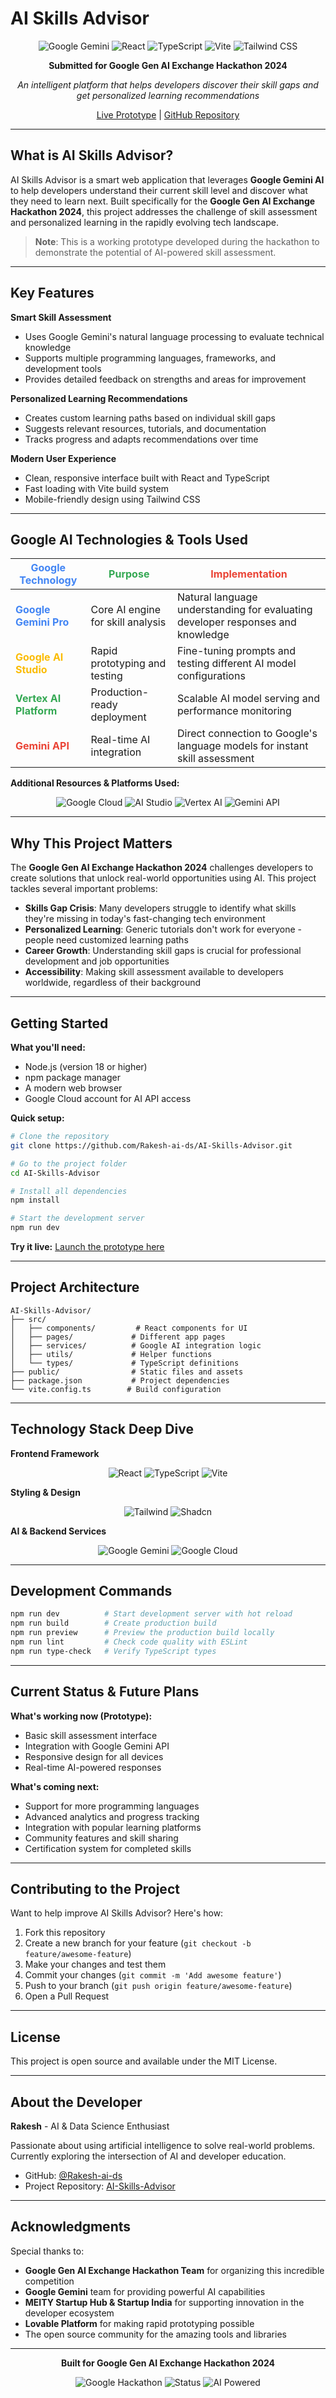 # AI Skills Advisor

<div align="center">

![Google Gemini](https://img.shields.io/badge/Google_Gemini-4285F4?style=for-the-badge&logo=google&logoColor=white)
![React](https://img.shields.io/badge/React-20232A?style=for-the-badge&logo=react&logoColor=61DAFB)
![TypeScript](https://img.shields.io/badge/TypeScript-007ACC?style=for-the-badge&logo=typescript&logoColor=white)
![Vite](https://img.shields.io/badge/Vite-646CFF?style=for-the-badge&logo=vite&logoColor=white)
![Tailwind CSS](https://img.shields.io/badge/Tailwind_CSS-38B2AC?style=for-the-badge&logo=tailwind-css&logoColor=white)

**Submitted for Google Gen AI Exchange Hackathon 2024**

*An intelligent platform that helps developers discover their skill gaps and get personalized learning recommendations*

[Live Prototype](https://advisor-bot.lovable.app/) | [GitHub Repository](https://github.com/Rakesh-ai-ds/AI-Skills-Advisor)

</div>

---

## What is AI Skills Advisor?

AI Skills Advisor is a smart web application that leverages **Google Gemini AI** to help developers understand their current skill level and discover what they need to learn next. Built specifically for the **Google Gen AI Exchange Hackathon 2024**, this project addresses the challenge of skill assessment and personalized learning in the rapidly evolving tech landscape.

> **Note**: This is a working prototype developed during the hackathon to demonstrate the potential of AI-powered skill assessment.

---

## Key Features

**Smart Skill Assessment**
- Uses Google Gemini's natural language processing to evaluate technical knowledge
- Supports multiple programming languages, frameworks, and development tools
- Provides detailed feedback on strengths and areas for improvement

**Personalized Learning Recommendations**
- Creates custom learning paths based on individual skill gaps
- Suggests relevant resources, tutorials, and documentation
- Tracks progress and adapts recommendations over time

**Modern User Experience**
- Clean, responsive interface built with React and TypeScript
- Fast loading with Vite build system
- Mobile-friendly design using Tailwind CSS

---

## Google AI Technologies & Tools Used

<div align="center">

| <span style="color: #4285F4">**Google Technology**</span> | <span style="color: #34A853">**Purpose**</span> | <span style="color: #EA4335">**Implementation**</span> |
|------------|---------|----------------|
| <span style="color: #4285F4">**Google Gemini Pro**</span> | Core AI engine for skill analysis | Natural language understanding for evaluating developer responses and knowledge |
| <span style="color: #FBBC04">**Google AI Studio**</span> | Rapid prototyping and testing | Fine-tuning prompts and testing different AI model configurations |
| <span style="color: #34A853">**Vertex AI Platform**</span> | Production-ready deployment | Scalable AI model serving and performance monitoring |
| <span style="color: #EA4335">**Gemini API**</span> | Real-time AI integration | Direct connection to Google's language models for instant skill assessment |

</div>

**Additional Resources & Platforms Used:**

<div align="center">

![Google Cloud](https://img.shields.io/badge/Google_Cloud-4285F4?style=flat-square&logo=google-cloud&logoColor=white)
![AI Studio](https://img.shields.io/badge/Google_AI_Studio-FBBC04?style=flat-square&logo=google&logoColor=black)
![Vertex AI](https://img.shields.io/badge/Vertex_AI-34A853?style=flat-square&logo=google&logoColor=white)
![Gemini API](https://img.shields.io/badge/Gemini_API-EA4335?style=flat-square&logo=google&logoColor=white)

</div>

---

## Why This Project Matters

The **Google Gen AI Exchange Hackathon 2024** challenges developers to create solutions that unlock real-world opportunities using AI. This project tackles several important problems:

- **Skills Gap Crisis**: Many developers struggle to identify what skills they're missing in today's fast-changing tech environment
- **Personalized Learning**: Generic tutorials don't work for everyone - people need customized learning paths
- **Career Growth**: Understanding skill gaps is crucial for professional development and job opportunities
- **Accessibility**: Making skill assessment available to developers worldwide, regardless of their background

---

## Getting Started

**What you'll need:**
- Node.js (version 18 or higher)
- npm package manager
- A modern web browser
- Google Cloud account for AI API access

**Quick setup:**

```bash
# Clone the repository
git clone https://github.com/Rakesh-ai-ds/AI-Skills-Advisor.git

# Go to the project folder
cd AI-Skills-Advisor

# Install all dependencies
npm install

# Start the development server
npm run dev
```

**Try it live:** [Launch the prototype here](https://lovable.dev/projects/d078d427-0b63-4e94-9e0d-01ba36ed250e)

---

## Project Architecture

```
AI-Skills-Advisor/
├── src/
│   ├── components/         # React components for UI
│   ├── pages/             # Different app pages
│   ├── services/          # Google AI integration logic
│   ├── utils/             # Helper functions
│   └── types/             # TypeScript definitions
├── public/                # Static files and assets
├── package.json           # Project dependencies
└── vite.config.ts        # Build configuration
```

---

## Technology Stack Deep Dive

**Frontend Framework**
<div align="center">

![React](https://img.shields.io/badge/React_18-61DAFB?style=for-the-badge&logo=react&logoColor=black)
![TypeScript](https://img.shields.io/badge/TypeScript_5-3178C6?style=for-the-badge&logo=typescript&logoColor=white)
![Vite](https://img.shields.io/badge/Vite_5-646CFF?style=for-the-badge&logo=vite&logoColor=white)

</div>

**Styling & Design**
<div align="center">

![Tailwind](https://img.shields.io/badge/Tailwind_CSS-06B6D4?style=for-the-badge&logo=tailwind-css&logoColor=white)
![Shadcn](https://img.shields.io/badge/shadcn/ui-000000?style=for-the-badge&logo=shadcnui&logoColor=white)

</div>

**AI & Backend Services**
<div align="center">

![Google Gemini](https://img.shields.io/badge/Google_Gemini-4285F4?style=for-the-badge&logo=google&logoColor=white)
![Google Cloud](https://img.shields.io/badge/Google_Cloud-4285F4?style=for-the-badge&logo=google-cloud&logoColor=white)

</div>

---

## Development Commands

```bash
npm run dev          # Start development server with hot reload
npm run build        # Create production build
npm run preview      # Preview the production build locally
npm run lint         # Check code quality with ESLint
npm run type-check   # Verify TypeScript types
```

---

## Current Status & Future Plans

**What's working now (Prototype):**
- Basic skill assessment interface
- Integration with Google Gemini API
- Responsive design for all devices
- Real-time AI-powered responses

**What's coming next:**
- Support for more programming languages
- Advanced analytics and progress tracking
- Integration with popular learning platforms
- Community features and skill sharing
- Certification system for completed skills

---

## Contributing to the Project

Want to help improve AI Skills Advisor? Here's how:

1. Fork this repository
2. Create a new branch for your feature (`git checkout -b feature/awesome-feature`)
3. Make your changes and test them
4. Commit your changes (`git commit -m 'Add awesome feature'`)
5. Push to your branch (`git push origin feature/awesome-feature`)
6. Open a Pull Request

---

## License

This project is open source and available under the MIT License.

---

## About the Developer

**Rakesh** - AI & Data Science Enthusiast

Passionate about using artificial intelligence to solve real-world problems. Currently exploring the intersection of AI and developer education.

- GitHub: [@Rakesh-ai-ds](https://github.com/Rakesh-ai-ds)
- Project Repository: [AI-Skills-Advisor](https://github.com/Rakesh-ai-ds/AI-Skills-Advisor)

---

## Acknowledgments

Special thanks to:
- **Google Gen AI Exchange Hackathon Team** for organizing this incredible competition
- **Google Gemini** team for providing powerful AI capabilities
- **MEITY Startup Hub & Startup India** for supporting innovation in the developer ecosystem
- **Lovable Platform** for making rapid prototyping possible
- The open source community for the amazing tools and libraries

---

<div align="center">

**Built for Google Gen AI Exchange Hackathon 2024**

![Google Hackathon](https://img.shields.io/badge/Google_Gen_AI_Exchange-2024-4285F4?style=for-the-badge&logo=google&logoColor=white)
![Status](https://img.shields.io/badge/Status-Prototype-FF6B35?style=for-the-badge)
![AI Powered](https://img.shields.io/badge/Powered_by-Google_Gemini-34A853?style=for-the-badge&logo=google&logoColor=white)

</div>
